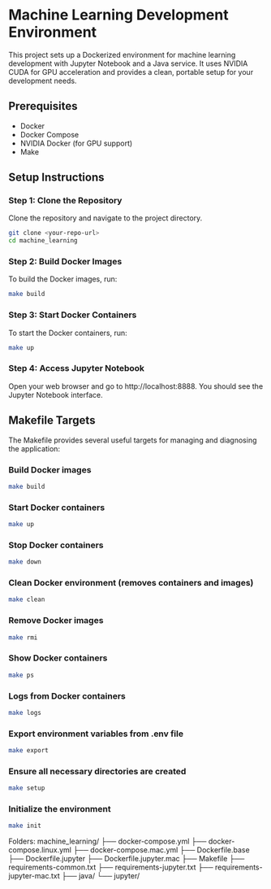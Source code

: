 # Machine Learning Development Environment

This project sets up a Dockerized environment for machine learning development with Jupyter Notebook and a Java service. It uses NVIDIA CUDA for GPU acceleration and provides a clean, portable setup for your development needs.

## Prerequisites

- Docker
- Docker Compose
- NVIDIA Docker (for GPU support)
- Make

## Setup Instructions

### Step 1: Clone the Repository

Clone the repository and navigate to the project directory.

```sh
git clone <your-repo-url>
cd machine_learning
```

### Step 2: Build Docker Images

To build the Docker images, run:

```sh
make build
```

### Step 3: Start Docker Containers

To start the Docker containers, run:

```sh
make up
```

### Step 4: Access Jupyter Notebook

Open your web browser and go to http://localhost:8888. You should see the Jupyter Notebook interface.

## Makefile Targets

The Makefile provides several useful targets for managing and diagnosing the application:

### Build Docker images

```sh
make build
```

### Start Docker containers

```sh
make up
```

### Stop Docker containers

```sh
make down
```

### Clean Docker environment (removes containers and images)

```sh
make clean
```

### Remove Docker images

```sh
make rmi
```

### Show Docker containers

```sh
make ps
```

### Logs from Docker containers

```sh
make logs
```

### Export environment variables from .env file

```sh
make export
```

### Ensure all necessary directories are created

```sh
make setup
```

### Initialize the environment

```sh
make init
```

Folders:
machine_learning/
├── docker-compose.yml
├── docker-compose.linux.yml
├── docker-compose.mac.yml
├── Dockerfile.base
├── Dockerfile.jupyter
├── Dockerfile.jupyter.mac
├── Makefile
├── requirements-common.txt
├── requirements-jupyter.txt
├── requirements-jupyter-mac.txt
├── java/
└── jupyter/
